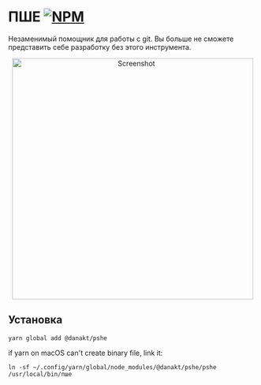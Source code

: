 [npm-badge]: https://img.shields.io/npm/v/@danakt/pshe.svg
[npm-link]: https://npmjs.com/package/@danakt/pshe

# ПШЕ [![NPM][npm-badge]][npm-link]
Незаменимый помощник для работы с git. Вы больше не сможете представить себе разработку без этого инструмента.

<div align="center">
  <img src ="./screenshot.png" alt="Screenshot" width="489"/>
</div>

## Установка

```
yarn global add @danakt/pshe
```
if yarn on macOS can't create binary file, link it:
```
ln -sf ~/.config/yarn/global/node_modules/@danakt/pshe/pshe /usr/local/bin/пше
```
